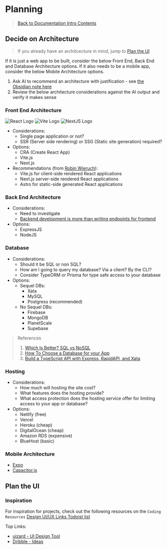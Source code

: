 # Planning

> [Back to Documentation Intro Contents](../DocumentationIntro.md)

## Decide on Architecture

> If you already have an architcecture in mind, jump to [Plan the UI](#plan-the-ui)

If it is just a web app to be built, consider the below Front End, Back End and Database Architecture options. If it also needs to be a mobile app, consider the below Mobile Architecture options.

1. Ask AI to recommend an architecture with justification - see <a href="obsidian://open?vault=Obsidian%20Personal%20Notes&file=01%20Notes%2F02%20Areas%2FLife%20Notes%2FCoding%20Notes%2FAI%20Vibe%20Code%20Prompts" target="_blank">the Obsidian note here</a>
2. Review the below architecture considerations against the AI output and verify it makes sense


### Front End Architecture

![React Logo](https://i.imgur.com/LMShXOo.png) ![Vite Logo](https://i.imgur.com/smpppHt.png) ![NextJS Logo](https://i.imgur.com/OGtWPsT.png)

- Considerations:
  - Single page application or not?
  - SSR (Server side rendering) or SSG (Static site generation) required?
- Options:
  - CRA (Create React App)
  - Vite.js
  - Next.js
- Recommendations (from <a href="https://www.robinwieruch.de/react-libraries/" target="_blank">Robin Wieruch</a>):
  - Vite.js for client-side rendered React applications
  - Next.js server-side rendered React applications
  - Astro for static-side generated React applications

### Back End Architecture

- Considerations:
  - Need to investigate
  - <a href="https://dev.to/this-is-learning/backend-development-is-more-than-writing-endpoints-for-frontend-gl1" target="_blank">Backend development is more than writing endpoints for frontend</a>
- Options:
  - ExpressJS
  - NodeJS

### Database

- Considerations:
  - Should it be SQL or non SQL?
  - How am I going to query my database? Via a client? By the CLI?
  - Consider TypeORM or Prisma for type safe access to your database
- Options:
  - Sequel DBs:
    - Xata
    - MySQL
    - Postgress (recommended)
  - No Sequel DBs:
    - Firebase
    - MongoDB
    - PlanetScale
    - Supebase

> References
>
> 1. <a href="https://www.youtube.com/watch?v=t0GlGbtMTio&feature=youtu.be&ab_channel=WebDevSimplified" target="_blank">Which Is Better? SQL vs NoSQL</a>
> 2. <a href="https://www.youtube.com/watch?v=xGCm_cLxets&feature=youtu.be&ab_channel=Prisma" target="_blank">How To Choose a Database for your App</a>
> 3. <a href="https://www.youtube.com/watch?v=8MjjmCQIdiY&t=3s&ab_channel=JamesQQuick" target="_blank">Build a TypeScript API with Express, RapidAPI, and Xata</a>

### Hosting

- Considerations:
  - How much will hosting the site cost?
  - What features does the hosting provide?
  - What access protection does the hosting service offer for limiting access to your app or database?
- Options:
  - Netlify (free)
  - Vercel
  - Heroku (cheap)
  - DigitalOcean (cheap)
  - Amazon RDS (expensive)
  - BlueHost (basic)

### Mobile Architecture

- <a href="https://expo.io/" target="_blank">Expo</a>
- <a href="https://capacitorjs.com/" target="_blank">Capacitor.js</a>


## Plan the UI

### Inspiration

For inspiration for projects, check out the following resources on the `Coding Resources` <a href="https://todoist.com/showTask?id=6132126520&sync_id=6506085362" target="_blank">Design UI/UX Links Todoist list</a>

Top Links:

- <a href="https://uizard.io/" target="_blank">uizard - UI Design Tool</a>
- <a href="https://dribbble.com/search/dashboard" target="_blank">Dribble - Ideas</a>